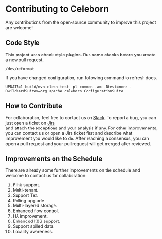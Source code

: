 # Contributing to Celeborn
Any contributions from the open-source community to improve this project are welcome!

## Code Style
This project uses check-style plugins. Run some checks before you create a new pull request.

```shell
/dev/reformat
```

If you have changed configuration, run following command to refresh docs.
```shell
UPDATE=1 build/mvn clean test -pl common -am -Dtest=none -DwildcardSuites=org.apache.celeborn.ConfigurationSuite
```

## How to Contribute
For collaboration, feel free to contact us on [Slack](https://join.slack.com/t/apachecelebor-kw08030/shared_invite/zt-1ju3hd5j8-4Z5keMdzpcVMspe4UJzF4Q).
To report a bug, you can just open a ticket on [Jira](https://issues.apache.org/jira/projects/CELEBORN/issues)   
and attach the exceptions and your analysis if any. For other improvements, you can contact us or
open a Jira ticket first and describe what improvement you would like to do. 
After reaching a consensus, you can open a pull request and your pull request 
will get merged after reviewed.

## Improvements on the Schedule
There are already some further improvements on the schedule and welcome to contact us for collaboration:
1. Flink support.
2. Multi-tenant.
3. Support Tez.
4. Rolling upgrade.
5. Multi-layered storage.
6. Enhanced flow control.
7. HA improvement.
8. Enhanced K8S support.
9. Support spilled data.
10. Locality awareness.
